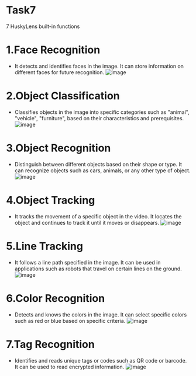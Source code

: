 # Task7
7 HuskyLens built-in functions
# 1.Face Recognition
- It detects and identifies faces in the image. It can store information on different faces for future recognition.
![image](https://github.com/user-attachments/assets/89a52fd4-43ac-45e2-8206-802896e13178)
# 2.Object Classification
- Classifies objects in the image into specific categories such as "animal", "vehicle", "furniture", based on their characteristics and prerequisites.
![image](https://github.com/user-attachments/assets/f70e7100-9477-4b21-9d38-6c5364c001e1)
# 3.Object Recognition
- Distinguish between different objects based on their shape or type. It can recognize objects such as cars, animals, or any other type of object.
![image](https://github.com/user-attachments/assets/2a314ba0-03b4-454a-8367-fcaf0faa27eb)
# 4.Object Tracking
- It tracks the movement of a specific object in the video. It locates the object and continues to track it until it moves or disappears.
![image](https://github.com/user-attachments/assets/d72b5bd7-61fb-464b-8dff-e2650337ef79)
# 5.Line Tracking
- It follows a line path specified in the image. It can be used in applications such as robots that travel on certain lines on the ground.
![image](https://github.com/user-attachments/assets/d7fc0989-d678-4381-ace9-8b35c1e3fdca)
# 6.Color Recognition
- Detects and knows the colors in the image. It can select specific colors such as red or blue based on specific criteria.
![image](https://github.com/user-attachments/assets/025af43a-a47e-4c14-9522-a3c0acf11412)
# 7.Tag Recognition
- Identifies and reads unique tags or codes such as QR code or barcode. It can be used to read encrypted information.
![image](https://github.com/user-attachments/assets/1f8ae68d-90e5-4c4b-a57d-38bbba1bf6c1)




